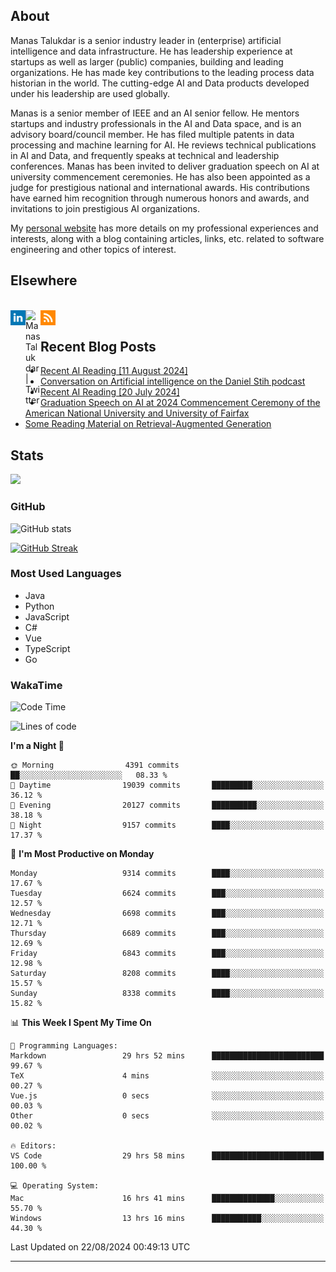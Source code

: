## About

Manas Talukdar is a senior industry leader in (enterprise) artificial intelligence and data infrastructure. He has leadership experience at startups as well as larger (public) companies, building and leading organizations. He has made key contributions to the leading process data historian in the world. The cutting-edge AI and Data products developed under his leadership are used globally.

Manas is a senior member of IEEE and an AI senior fellow. He mentors startups and industry professionals in the AI and Data space, and is an advisory board/council member. He has filed multiple patents in data processing and machine learning for AI. He reviews technical publications in AI and Data, and frequently speaks at technical and leadership conferences. Manas has been invited to deliver graduation speech on AI at university commencement ceremonies. He has also been appointed as a judge for prestigious national and international awards. His contributions have earned him recognition through numerous honors and awards, and invitations to join prestigious AI organizations.

My [personal website](https://manastalukdar.github.io/) has more details on my professional experiences and interests, along with a blog containing articles, links, etc. related to software engineering and other topics of interest.

## Elsewhere

</br>

<a href="https://www.linkedin.com/in/manastalukdar" target="_blank">
  <img align="left" alt="Manas Talukdar | Linkedin" width="24px" src="https://raw.githubusercontent.com/edent/SuperTinyIcons/master/images/svg/linkedin.svg" />
</a>
<a href="https://www.twitter.com/manastalukdar" target="_blank">
  <img align="left" alt="Manas Talukdar | Twitter" width="24px" src="https://github.com/TheDudeThatCode/TheDudeThatCode/blob/master/Assets/Twitter.svg" />
</a>
<a href="https://manastalukdar.github.io/" target="_blank">
  <img align="left" alt="Manas Talukdar | Website" width="24px" src="https://github.com/edent/SuperTinyIcons/blob/master/images/svg/rss.svg" />
</a>

</br>

## Recent Blog Posts

<!-- BLOG:START -->
- [Recent AI Reading [11 August 2024]](https://manastalukdar.github.io/blog/2024/08/11/recent-ai-reading-11-august-2024/)
- [Conversation on Artificial intelligence on the Daniel Stih podcast](https://manastalukdar.github.io/blog/2024/08/10/conversation-artificial-intelligence-daniel-stih-podcast/)
- [Recent AI Reading [20 July 2024]](https://manastalukdar.github.io/blog/2024/07/20/recent-ai-reading-20-july-2024/)
- [Graduation Speech on AI at 2024 Commencement Ceremony of the American National University and University of Fairfax](https://manastalukdar.github.io/blog/2024/06/22/graduation-speech-ai-2024-commencement-anu-uf/)
- [Some Reading Material on Retrieval-Augmented Generation](https://manastalukdar.github.io/blog/2024/06/02/reading-material-retrieval-augmented-generation/)
<!-- BLOG:END -->

## Stats

![](https://komarev.com/ghpvc/?username=manastalukdar)

### GitHub

![GitHub stats](https://github-readme-stats.vercel.app/api?username=manastalukdar&show_icons=true&hide_border=true&hide_rank=true&hide_title=true&icon_color=79ff97&text_color=cecac3&bg_color=4d4b4b)

[![GitHub Streak](https://streak-stats.demolab.com?user=manastalukdar&hide_border=true&border_radius=4&date_format=M%20j%5B%2C%20Y%5D&background=4D4B4B)](https://git.io/streak-stats)

### Most Used Languages

- Java
- Python
- JavaScript
- C#
- Vue
- TypeScript
- Go

<!--
![Top Langs](https://github-readme-stats.vercel.app/api/top-langs/?username=manastalukdar&layout=compact&hide_border=true&hide_title=true&icon_color=79ff97&text_color=cecac3&bg_color=4d4b4b)
-->

### WakaTime

<!--START_SECTION:waka-->
![Code Time](http://img.shields.io/badge/Code%20Time-4%2C733%20hrs%2038%20mins-blue)

![Lines of code](https://img.shields.io/badge/From%20Hello%20World%20I%27ve%20Written-12.9%20million%20lines%20of%20code-blue)

**I'm a Night 🦉** 

```text
🌞 Morning                4391 commits        ██░░░░░░░░░░░░░░░░░░░░░░░   08.33 % 
🌆 Daytime                19039 commits       █████████░░░░░░░░░░░░░░░░   36.12 % 
🌃 Evening                20127 commits       ██████████░░░░░░░░░░░░░░░   38.18 % 
🌙 Night                  9157 commits        ████░░░░░░░░░░░░░░░░░░░░░   17.37 % 
```
📅 **I'm Most Productive on Monday** 

```text
Monday                   9314 commits        ████░░░░░░░░░░░░░░░░░░░░░   17.67 % 
Tuesday                  6624 commits        ███░░░░░░░░░░░░░░░░░░░░░░   12.57 % 
Wednesday                6698 commits        ███░░░░░░░░░░░░░░░░░░░░░░   12.71 % 
Thursday                 6689 commits        ███░░░░░░░░░░░░░░░░░░░░░░   12.69 % 
Friday                   6843 commits        ███░░░░░░░░░░░░░░░░░░░░░░   12.98 % 
Saturday                 8208 commits        ████░░░░░░░░░░░░░░░░░░░░░   15.57 % 
Sunday                   8338 commits        ████░░░░░░░░░░░░░░░░░░░░░   15.82 % 
```


📊 **This Week I Spent My Time On** 

```text
💬 Programming Languages: 
Markdown                 29 hrs 52 mins      █████████████████████████   99.67 % 
TeX                      4 mins              ░░░░░░░░░░░░░░░░░░░░░░░░░   00.27 % 
Vue.js                   0 secs              ░░░░░░░░░░░░░░░░░░░░░░░░░   00.03 % 
Other                    0 secs              ░░░░░░░░░░░░░░░░░░░░░░░░░   00.02 % 

🔥 Editors: 
VS Code                  29 hrs 58 mins      █████████████████████████   100.00 % 

💻 Operating System: 
Mac                      16 hrs 41 mins      ██████████████░░░░░░░░░░░   55.70 % 
Windows                  13 hrs 16 mins      ███████████░░░░░░░░░░░░░░   44.30 % 
```


 Last Updated on 22/08/2024 00:49:13 UTC
<!--END_SECTION:waka-->

---

<!--

**manastalukdar/manastalukdar** is a ✨ _special_ ✨ repository because its `README.md` (this file) appears on your GitHub profile.

Here are some ideas to get you started:

- 🔭 I’m currently working on ...
- 🌱 I’m currently learning ...
- 👯 I’m looking to collaborate on ...
- 🤔 I’m looking for help with ...
- 💬 Ask me about ...
- 📫 How to reach me: ...
- 😄 Pronouns: ...
- ⚡ Fun fact: ...
-->

